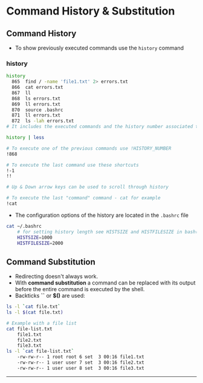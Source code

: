# Command History & Substitution

## Command History

- To show previously executed commands use the `history` command

### history

```bash
history
  865  find / -name 'file1.txt' 2> errors.txt
  866  cat errors.txt 
  867  ll
  868  ls errors.txt 
  869  ll errors.txt 
  870  source .bashrc 
  871  ll errors.txt 
  872  ls -lah errors.txt
# It includes the executed commands and the history number associated to them

history | less

# To execute one of the previous commands use !HISTORY_NUMBER
!868

# To execute the last command use these shortcuts
!-1
!!

# Up & Down arrow keys can be used to scroll through history

# To execute the last "command" command - cat for example
!cat
```

- The configuration options of the history are located in the `.bashrc` file

```bash
cat ~/.bashrc
    # for setting history length see HISTSIZE and HISTFILESIZE in bash(1)
    HISTSIZE=1000
    HISTFILESIZE=2000
```

## Command Substitution

- Redirecting doesn't always work.
- With **command substitution** a command can be replaced with its output before the entire command is executed by the shell.
- Backticks **``** or **$()** are used:

```bash
ls -l `cat file.txt`
ls -l $(cat file.txt)

# Example with a file list
cat file-list.txt 
    file1.txt
    file2.txt
    file3.txt
ls -l `cat file-list.txt`
    -rw-rw-r-- 1 root root 6 set  3 00:16 file1.txt
    -rw-rw-r-- 1 user user 7 set  3 00:16 file2.txt
    -rw-rw-r-- 1 user user 8 set  3 00:16 file3.txt
```

------

